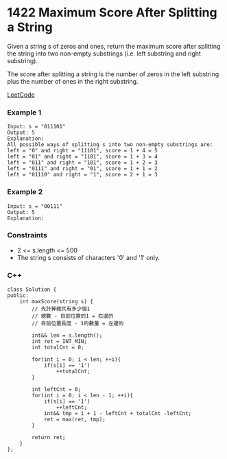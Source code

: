 # 1422 Maximum Score After Splitting a String

Given a string s of zeros and ones, return the maximum score after splitting the string into two non-empty substrings (i.e. left substring and right substring).

The score after splitting a string is the number of zeros in the left substring plus the number of ones in the right substring.

[LeetCode](https://leetcode.cn/problems/maximum-score-after-splitting-a-string/)

### Example 1

```
Input: s = "011101"
Output: 5 
Explanation: 
All possible ways of splitting s into two non-empty substrings are:
left = "0" and right = "11101", score = 1 + 4 = 5 
left = "01" and right = "1101", score = 1 + 3 = 4 
left = "011" and right = "101", score = 1 + 2 = 3 
left = "0111" and right = "01", score = 1 + 1 = 2 
left = "01110" and right = "1", score = 2 + 1 = 3
```

### Example 2

```
Input: s = "00111"
Output: 5
Explanation:
```
 

### Constraints

* 2 <= s.length <= 500
* The string s consists of characters '0' and '1' only.

### C++ 

```
class Solution {
public:
    int maxScore(string s) {
        // 先計算總共有多少個1
        // 總數 - 目前位置的1 = 右邊的
        // 目前位置長度 - 1的數量 = 左邊的

        int&& len = s.length();
        int ret = INT_MIN;
        int totalCnt = 0;    
    
        for(int i = 0; i < len; ++i){
            if(s[i] == '1')
                ++totalCnt;
        }

        int leftCnt = 0;
        for(int i = 0; i < len - 1; ++i){
            if(s[i] == '1')
                ++leftCnt;
            int&& tmp = i + 1 - leftCnt + totalCnt -leftCnt;
            ret = max(ret, tmp);
        }
        
        return ret;
    }
};
```